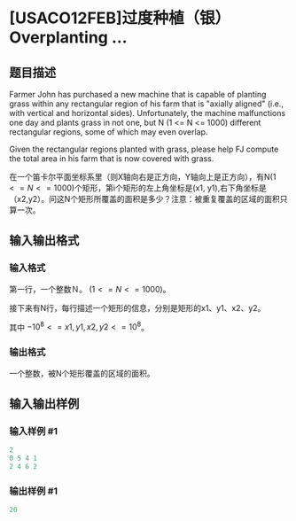 # [USACO12FEB]过度种植（银）Overplanting …

## 题目描述

Farmer John has purchased a new machine that is capable of planting grass within any rectangular region of his farm that is "axially aligned" (i.e., with vertical and horizontal sides). Unfortunately, the machine malfunctions one day and plants grass in not one, but N (1 <= N <= 1000) different rectangular regions, some of which may even overlap.

Given the rectangular regions planted with grass, please help FJ compute the total area in his farm that is now covered with grass.

在一个笛卡尔平面坐标系里（则X轴向右是正方向，Y轴向上是正方向），有N($1<=N<=1000$)个矩形，第i个矩形的左上角坐标是(x1, y1),右下角坐标是（x2,y2）。问这N个矩形所覆盖的面积是多少？注意：被重复覆盖的区域的面积只算一次。

## 输入输出格式

### 输入格式

第一行，一个整数Ｎ。 ($1<=N<=1000$)。

接下来有N行，每行描述一个矩形的信息，分别是矩形的x1、y1、x2、y2。

其中 $-10^8<=x1,y1,x2,y2<=10^8$。

### 输出格式

一个整数，被N个矩形覆盖的区域的面积。

## 输入输出样例

### 输入样例 #1

```cpp
2
0 5 4 1
2 4 6 2

```
### 输出样例 #1

```cpp
20
```


